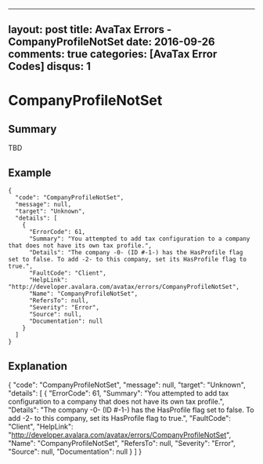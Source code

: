 
---
layout: post
title: AvaTax Errors - CompanyProfileNotSet
date: 2016-09-26
comments: true
categories: [AvaTax Error Codes]
disqus: 1
---

# CompanyProfileNotSet

## Summary

TBD

## Example

    {
      "code": "CompanyProfileNotSet",
      "message": null,
      "target": "Unknown",
      "details": [
        {
          "ErrorCode": 61,
          "Summary": "You attempted to add tax configuration to a company that does not have its own tax profile.",
          "Details": "The company -0- (ID #-1-) has the HasProfile flag set to false. To add -2- to this company, set its HasProfile flag to true.",
          "FaultCode": "Client",
          "HelpLink": "http://developer.avalara.com/avatax/errors/CompanyProfileNotSet",
          "Name": "CompanyProfileNotSet",
          "RefersTo": null,
          "Severity": "Error",
          "Source": null,
          "Documentation": null
        }
      ]
    }

## Explanation

{
      "code": "CompanyProfileNotSet",
      "message": null,
      "target": "Unknown",
      "details": [
        {
          "ErrorCode": 61,
          "Summary": "You attempted to add tax configuration to a company that does not have its own tax profile.",
          "Details": "The company -0- (ID #-1-) has the HasProfile flag set to false. To add -2- to this company, set its HasProfile flag to true.",
          "FaultCode": "Client",
          "HelpLink": "http://developer.avalara.com/avatax/errors/CompanyProfileNotSet",
          "Name": "CompanyProfileNotSet",
          "RefersTo": null,
          "Severity": "Error",
          "Source": null,
          "Documentation": null
        }
      ]
    }
